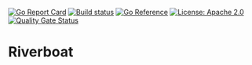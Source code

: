 [![Go Report Card](https://goreportcard.com/badge/github.com/theopenlane/riverboat)](https://goreportcard.com/report/github.com/theopenlane/riverboat)
[![Build status](https://badge.buildkite.com/34ad31fe4231b2953cd3f2d116364d21a39b2a4dbf1eea539a.svg)](https://buildkite.com/theopenlane/riverboat?branch=main)
[![Go Reference](https://pkg.go.dev/badge/github.com/theopenlane/riverboat.svg)](https://pkg.go.dev/github.com/theopenlane/riverboat)
[![License: Apache 2.0](https://img.shields.io/badge/License-Apache2.0-brightgreen.svg)](https://opensource.org/licenses/Apache-2.0)
[![Quality Gate Status](https://sonarcloud.io/api/project_badges/measure?project=theopenlane_riverboat&metric=alert_status)](https://sonarcloud.io/summary/new_code?id=theopenlane_riverboat)

# Riverboat
